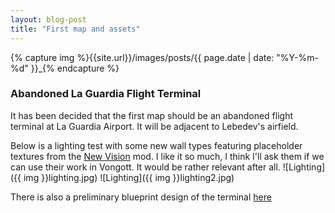 ```yaml
---
layout: blog-post
title: "First map and assets"
---
```

{% capture img %}{{site.url}}/images/posts/{{ page.date | date: "%Y-%m-%d" }}_{% endcapture %}

### Abandoned La Guardia Flight Terminal
It has been decided that the first map should be an abandoned flight terminal at La Guardia Airport. It will be adjacent to Lebedev's airfield.

Below is a lighting test with some new wall types featuring placeholder textures from the [New Vision](http://www.moddb.com/mods/new-vision) mod. I like it so much, I think I'll ask them if we can use their work in Vongott. It would be rather relevant after all. 
![Lighting]({{ img }}lighting.jpg)
![Lighting]({{ img }}lighting2.jpg)

There is also a preliminary blueprint design of the terminal [here](https://raw.github.com/mrzapp/vongott/master/vongott/Concept/Maps/1-1_la_guardia_terminal_first_floor.jpg)
